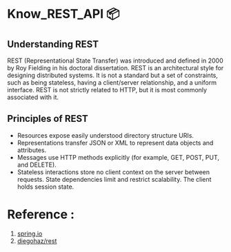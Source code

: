 # Know_REST_API :package:

## Understanding REST

REST (Representational State Transfer) was introduced and defined in 2000 by Roy Fielding in his doctoral dissertation. REST is an architectural style for designing distributed systems. It is not a standard but a set of constraints, such as being stateless, having a client/server relationship, and a uniform interface. REST is not strictly related to HTTP, but it is most commonly associated with it.

## Principles of REST

* Resources expose easily understood directory structure URIs.
* Representations transfer JSON or XML to represent data objects and attributes.
* Messages use HTTP methods explicitly (for example, GET, POST, PUT, and DELETE).
* Stateless interactions store no client context on the server between requests. State dependencies limit and restrict scalability. The client holds session state.


# Reference :
1. [spring.io](https://spring.io/understanding/REST)
2. [diegohaz/rest](https://github.com/diegohaz/rest)


